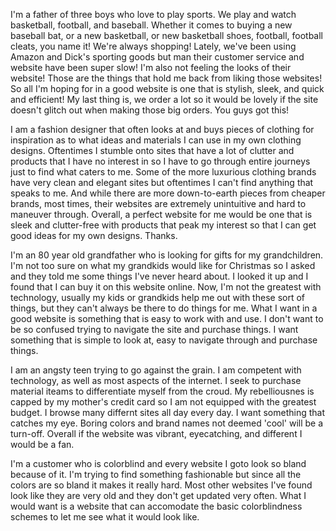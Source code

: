 I'm a father of three boys who love to play sports. We play and watch basketball, football, and baseball. Whether it comes to buying a new baseball bat, or a new basketball, or new basketball shoes, football, football cleats, you name it! We're always shopping! Lately, we've been using Amazon and Dick's sporting goods but man their customer service and website have been super slow! I'm also not feeling the looks of their website! Those are the things that hold me back from liking those websites! So all I'm hoping for in a good website is one that is stylish, sleek, and quick and efficient! My last thing is, we order a lot so it would be lovely if the site doesn't glitch out when making those big orders. You guys got this!

I am a fashion designer that often looks at and buys pieces of clothing for inspiration as to what ideas and materials I can use in my own clothing designs. Oftentimes I stumble onto sites that have a lot of clutter and products that I have no interest in so I have to go through entire journeys just to find what caters to me. Some of the more luxurious clothing brands have very clean and elegant sites but oftentimes I can't find anything that speaks to me. And while there are more down-to-earth pieces from cheaper brands, most times, their websites are extremely unintuitive and hard to maneuver through. Overall, a perfect website for me would be one that is sleek and clutter-free with products that peak my interest so that I can get good ideas for my own designs. Thanks.

I'm an 80 year old grandfather who is looking for gifts for my grandchildren. I'm not too sure on what my grandkids would like for Christmas so I asked and they told me some things I've never heard about. I looked it up and I found that I can buy it on this website online. Now, I'm not the greatest with technology, usually my kids or grandkids help me out with these sort of things, but they can't always be there to do things for me. What I want in a good website is something that is easy to work with and use. I don't want to be so confused trying to navigate the site and purchase things. I want something that is simple to look at, easy to navigate through and purchase things.

I am an angsty teen trying to go against the grain. I am competent with technology, as well as most aspects of the internet. I seek to purchase material iteams to differentiate myself from the croud. My rebelliousnes is capped by my mother's credit card so I am not equipped with the greatest budget. I browse many differnt sites all day every day. I want something that catches my eye. Boring colors and brand names not deemed 'cool' will be a turn-off. Overall if the website was vibrant, eyecatching, and different I would be a fan. 

I'm a customer who is colorblind and every website I goto look so bland because of it. I'm trying to find something fashionable but since all the colors are so bland it makes it really hard. Most other websites I've found look like they are very old and they don't get updated very often. What I would want is a website that can accomodate the basic colorblindness schemes to let me see what it would look like.
